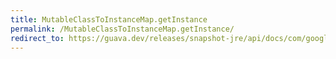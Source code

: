 ```yaml
---
title: MutableClassToInstanceMap.getInstance
permalink: /MutableClassToInstanceMap.getInstance/
redirect_to: https://guava.dev/releases/snapshot-jre/api/docs/com/google/common/collect/MutableClassToInstanceMap.html#getInstance-java.lang.Class-
---
```

